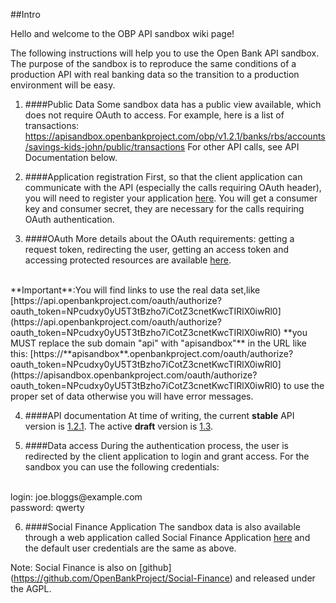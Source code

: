 ##Intro

Hello and welcome to the OBP API sandbox wiki page!

The following instructions will help you to use the Open Bank API sandbox.
The purpose of the sandbox is to reproduce the same conditions of a production API with real banking data so the transition to a production environment will be easy.

1. ####Public Data
Some sandbox data has a public view available, which does not require OAuth to access. For example, here is a list of transactions: 
https://apisandbox.openbankproject.com/obp/v1.2.1/banks/rbs/accounts/savings-kids-john/public/transactions
For other API calls, see API Documentation below.

2. ####Application registration
First, so that the client application can communicate with the API (especially the calls requiring OAuth header), you will need to register your application [here](https://apisandbox.openbankproject.com/consumer-registration).
You will get a consumer key and consumer secret, they are necessary for the calls requiring OAuth authentication.

3. ####OAuth
More details about the OAuth requirements: getting a request token, redirecting the user, getting an access token and accessing protected resources are available [here](https://github.com/OpenBankProject/OBP-API/wiki/OAuth-1.0-Server).
<br />
**Important**:You will find links to use the real data set,like [https://api.openbankproject.com/oauth/authorize?oauth_token=NPcudxy0yU5T3tBzho7iCotZ3cnetKwcTIRlX0iwRl0](https://api.openbankproject.com/oauth/authorize?oauth_token=NPcudxy0yU5T3tBzho7iCotZ3cnetKwcTIRlX0iwRl0) **you MUST replace the sub domain "api" with "apisandbox"** in the URL like this: [https://**apisandbox**.openbankproject.com/oauth/authorize?oauth_token=NPcudxy0yU5T3tBzho7iCotZ3cnetKwcTIRlX0iwRl0](https://apisandbox.openbankproject.com/oauth/authorize?oauth_token=NPcudxy0yU5T3tBzho7iCotZ3cnetKwcTIRlX0iwRl0) to use the proper set of data otherwise you will have error messages.

4. ####API documentation
At time of writing, the current **stable** API version is [1.2.1](https://github.com/OpenBankProject/OBP-API/wiki/REST-API-V1.2.1). The active **draft** version is [1.3](https://github.com/OpenBankProject/OBP-API/wiki/REST-API-V1.3.0).

5. ####Data access
During the authentication process, the user is redirected by the client application to login and grant access. For the sandbox you can use the following credentials:
<br />
login: joe.bloggs@example.com
<br />
password: qwerty

6. ####Social Finance Application
The sandbox data is also available through a web application called Social Finance Application [here](https://sofisandbox.openbankproject.com/) and the default user credentials are the same as above.

Note: Social Finance is also on [github] (https://github.com/OpenBankProject/Social-Finance) and released under the AGPL. 
